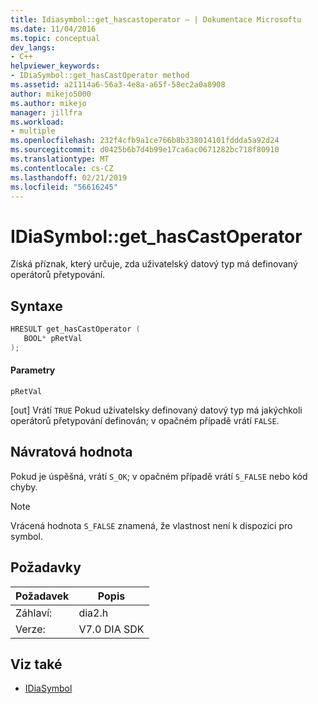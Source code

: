 ```yaml
---
title: Idiasymbol::get_hascastoperator – | Dokumentace Microsoftu
ms.date: 11/04/2016
ms.topic: conceptual
dev_langs:
- C++
helpviewer_keywords:
- IDiaSymbol::get_hasCastOperator method
ms.assetid: a21114a6-56a3-4e8a-a65f-58ec2a0a8908
author: mikejo5000
ms.author: mikejo
manager: jillfra
ms.workload:
- multiple
ms.openlocfilehash: 232f4cfb9a1ce766b8b338014101fddda5a92d24
ms.sourcegitcommit: d0425b6b7d4b99e17ca6ac0671282bc718f80910
ms.translationtype: MT
ms.contentlocale: cs-CZ
ms.lasthandoff: 02/21/2019
ms.locfileid: "56616245"
---
```

# <a name="idiasymbolgethascastoperator"></a>IDiaSymbol::get_hasCastOperator
Získá příznak, který určuje, zda uživatelský datový typ má definovaný operátorů přetypování.

## <a name="syntax"></a>Syntaxe

```C++
HRESULT get_hasCastOperator ( 
   BOOL* pRetVal
);
```

#### <a name="parameters"></a>Parametry
 `pRetVal`

[out] Vrátí `TRUE` Pokud uživatelsky definovaný datový typ má jakýchkoli operátorů přetypování definován; v opačném případě vrátí `FALSE`.

## <a name="return-value"></a>Návratová hodnota
 Pokud je úspěšná, vrátí `S_OK`; v opačném případě vrátí `S_FALSE` nebo kód chyby.

> [!NOTE]
>  Vrácená hodnota `S_FALSE` znamená, že vlastnost není k dispozici pro symbol.

## <a name="requirements"></a>Požadavky

|Požadavek|Popis|
|-----------------|-----------------|
|Záhlaví:|dia2.h|
|Verze:|V7.0 DIA SDK|

## <a name="see-also"></a>Viz také
- [IDiaSymbol](../../debugger/debug-interface-access/idiasymbol.md)